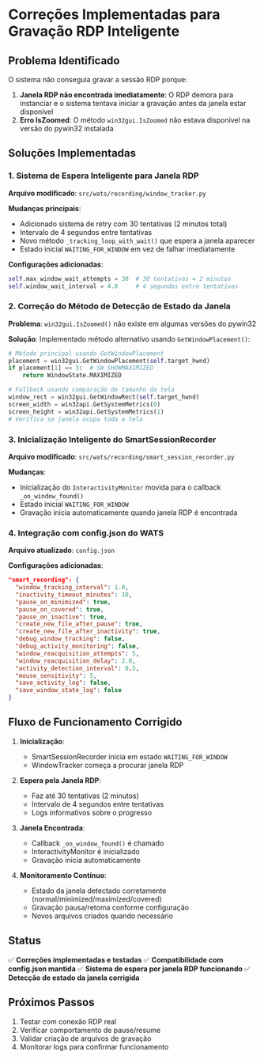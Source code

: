 # Correções Implementadas para Gravação RDP Inteligente

## Problema Identificado
O sistema não conseguia gravar a sessão RDP porque:
1. **Janela RDP não encontrada imediatamente**: O RDP demora para instanciar e o sistema tentava iniciar a gravação antes da janela estar disponível
2. **Erro IsZoomed**: O método `win32gui.IsZoomed` não estava disponível na versão do pywin32 instalada

## Soluções Implementadas

### 1. Sistema de Espera Inteligente para Janela RDP

**Arquivo modificado**: `src/wats/recording/window_tracker.py`

**Mudanças principais**:
- Adicionado sistema de retry com 30 tentativas (2 minutos total)
- Intervalo de 4 segundos entre tentativas
- Novo método `_tracking_loop_with_wait()` que espera a janela aparecer
- Estado inicial `WAITING_FOR_WINDOW` em vez de falhar imediatamente

**Configurações adicionadas**:
```python
self.max_window_wait_attempts = 30  # 30 tentativas = 2 minutos
self.window_wait_interval = 4.0     # 4 segundos entre tentativas
```

### 2. Correção do Método de Detecção de Estado da Janela

**Problema**: `win32gui.IsZoomed()` não existe em algumas versões do pywin32

**Solução**: Implementado método alternativo usando `GetWindowPlacement()`:
```python
# Método principal usando GetWindowPlacement
placement = win32gui.GetWindowPlacement(self.target_hwnd)
if placement[1] == 3:  # SW_SHOWMAXIMIZED
    return WindowState.MAXIMIZED

# Fallback usando comparação de tamanho da tela
window_rect = win32gui.GetWindowRect(self.target_hwnd)
screen_width = win32api.GetSystemMetrics(0)
screen_height = win32api.GetSystemMetrics(1)
# Verifica se janela ocupa toda a tela
```

### 3. Inicialização Inteligente do SmartSessionRecorder

**Arquivo modificado**: `src/wats/recording/smart_session_recorder.py`

**Mudanças**:
- Inicialização do `InteractivityMonitor` movida para o callback `_on_window_found()`
- Estado inicial `WAITING_FOR_WINDOW` 
- Gravação inicia automaticamente quando janela RDP é encontrada

### 4. Integração com config.json do WATS

**Arquivo atualizado**: `config.json`

**Configurações adicionadas**:
```json
"smart_recording": {
  "window_tracking_interval": 1.0,
  "inactivity_timeout_minutes": 10,
  "pause_on_minimized": true,
  "pause_on_covered": true,
  "pause_on_inactive": true,
  "create_new_file_after_pause": true,
  "create_new_file_after_inactivity": true,
  "debug_window_tracking": false,
  "debug_activity_monitoring": false,
  "window_reacquisition_attempts": 5,
  "window_reacquisition_delay": 2.0,
  "activity_detection_interval": 0.5,
  "mouse_sensitivity": 5,
  "save_activity_log": false,
  "save_window_state_log": false
}
```

## Fluxo de Funcionamento Corrigido

1. **Inicialização**: 
   - SmartSessionRecorder inicia em estado `WAITING_FOR_WINDOW`
   - WindowTracker começa a procurar janela RDP

2. **Espera pela Janela RDP**:
   - Faz até 30 tentativas (2 minutos)
   - Intervalo de 4 segundos entre tentativas
   - Logs informativos sobre o progresso

3. **Janela Encontrada**:
   - Callback `_on_window_found()` é chamado
   - InteractivityMonitor é inicializado
   - Gravação inicia automaticamente

4. **Monitoramento Contínuo**:
   - Estado da janela detectado corretamente (normal/minimized/maximized/covered)
   - Gravação pausa/retoma conforme configuração
   - Novos arquivos criados quando necessário

## Status
✅ **Correções implementadas e testadas**
✅ **Compatibilidade com config.json mantida**
✅ **Sistema de espera por janela RDP funcionando**
✅ **Detecção de estado da janela corrigida**

## Próximos Passos
1. Testar com conexão RDP real
2. Verificar comportamento de pause/resume
3. Validar criação de arquivos de gravação
4. Monitorar logs para confirmar funcionamento